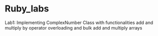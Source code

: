 # Ruby_labs
Lab1: Implementing ComplexNumber Class with functionalities add and multiply by operator overloading and bulk add and multiply arrays
